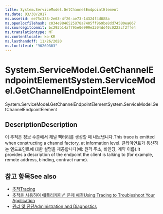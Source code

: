 ```yaml
---
title: System.ServiceModel.GetChannelEndpointElement
ms.date: 03/30/2017
ms.assetid: ee75c333-2e63-4f26-ae73-14324f4d088a
ms.openlocfilehash: c034e9846525878a7405ff969be8dd74580ea667
ms.sourcegitcommit: bc293b14af795e0e999e3304dd40c0222cf2ffe4
ms.translationtype: MT
ms.contentlocale: ko-KR
ms.lasthandoff: 11/26/2020
ms.locfileid: "96269303"
---
```

# <a name="systemservicemodelgetchannelendpointelement"></a><span data-ttu-id="7d1f8-102">System.ServiceModel.GetChannelEndpointElement</span><span class="sxs-lookup"><span data-stu-id="7d1f8-102">System.ServiceModel.GetChannelEndpointElement</span></span>

<span data-ttu-id="7d1f8-103">System.ServiceModel.GetChannelEndpointElement</span><span class="sxs-lookup"><span data-stu-id="7d1f8-103">System.ServiceModel.GetChannelEndpointElement</span></span>  
  
## <a name="description"></a><span data-ttu-id="7d1f8-104">Description</span><span class="sxs-lookup"><span data-stu-id="7d1f8-104">Description</span></span>  

 <span data-ttu-id="7d1f8-105">이 추적은 정보 수준에서 채널 팩터리를 생성할 때 내보냅니다.</span><span class="sxs-lookup"><span data-stu-id="7d1f8-105">This trace is emitted when constructing a channel factory, at information level.</span></span> <span data-ttu-id="7d1f8-106">클라이언트가 통신하는 엔드포인트에 대한 설명을 제공합니다(예: 원격 주소, 바인딩, 계약 이름).</span><span class="sxs-lookup"><span data-stu-id="7d1f8-106">It provides a description of the endpoint the client is talking to (for example, remote address, binding, contract name).</span></span>  
  
## <a name="see-also"></a><span data-ttu-id="7d1f8-107">참고 항목</span><span class="sxs-lookup"><span data-stu-id="7d1f8-107">See also</span></span>

- [<span data-ttu-id="7d1f8-108">추적</span><span class="sxs-lookup"><span data-stu-id="7d1f8-108">Tracing</span></span>](index.md)
- [<span data-ttu-id="7d1f8-109">추적을 사용하여 애플리케이션 문제 해결</span><span class="sxs-lookup"><span data-stu-id="7d1f8-109">Using Tracing to Troubleshoot Your Application</span></span>](using-tracing-to-troubleshoot-your-application.md)
- [<span data-ttu-id="7d1f8-110">관리 및 진단</span><span class="sxs-lookup"><span data-stu-id="7d1f8-110">Administration and Diagnostics</span></span>](../index.md)
